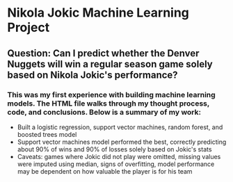 # Nikola Jokic Machine Learning Project

## Question: Can I predict whether the Denver Nuggets will win a regular season game solely based on Nikola Jokic's performance? 

### This was my first experience with building machine learning models. The HTML file walks through my thought process, code, and conclusions. Below is a summary of my work:

- Built a logistic regression, support vector machines, random forest, and boosted trees model
- Support vector machines model performed the best, correctly predicting about 90% of wins and 90% of losses solely based on Jokic's stats
- Caveats: games where Jokic did not play were omitted, missing values were imputed using median, signs of overfitting, model performance may be dependent on how valuable the player is for his team
